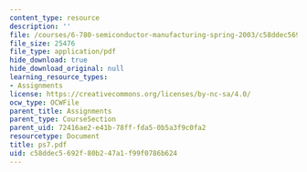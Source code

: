 ```yaml
---
content_type: resource
description: ''
file: /courses/6-780-semiconductor-manufacturing-spring-2003/c58ddec5692f80b247a1f99f0786b624_ps7.pdf
file_size: 25476
file_type: application/pdf
hide_download: true
hide_download_original: null
learning_resource_types:
- Assignments
license: https://creativecommons.org/licenses/by-nc-sa/4.0/
ocw_type: OCWFile
parent_title: Assignments
parent_type: CourseSection
parent_uid: 72416ae2-e41b-78ff-fda5-0b5a3f9c0fa2
resourcetype: Document
title: ps7.pdf
uid: c58ddec5-692f-80b2-47a1-f99f0786b624
---
```

